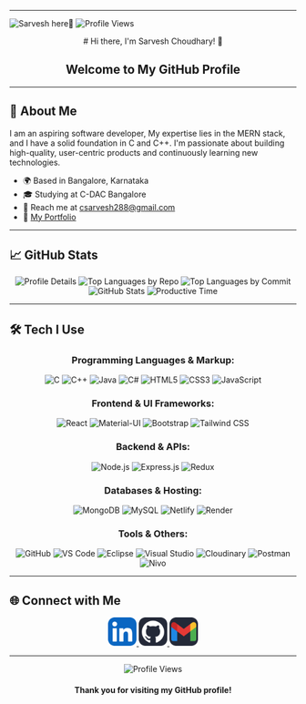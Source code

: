   ---
  
  ![Sarvesh here👋](https://github.com/user-attachments/assets/902a4e70-b374-4f20-8b65-73c602116942)
<img src="https://komarev.com/ghpvc/?username=sarveshguru&color=blue" alt="Profile Views" /> 
  <div align="center">
    # Hi there, I'm Sarvesh Choudhary! 👋
    <h2>Welcome to My GitHub Profile </h2> 
  </div>
  
  ---
    
  ## 🚀 About Me
  
  I am an aspiring software developer, My expertise lies in the MERN stack, and I have a solid foundation in C and C++. I'm passionate about building high-quality, user-centric products and continuously learning new technologies.
  
  - 🌍 Based in Bangalore, Karnataka
  - 🎓 Studying at C-DAC Bangalore
  - 📧 Reach me at [csarvesh288@gmail.com](mailto:csarvesh288@gmail.com)
  - 🔗 [My Portfolio](https://sarvesh-choudhary-portfolio.netlify.app)
  
  ---
  
  ## 📈 GitHub Stats
   
  <div align="center">
    <img src="http://github-profile-summary-cards.vercel.app/api/cards/profile-details?username=sarveshguru&theme=radical" alt="Profile Details" />
    <img src="http://github-profile-summary-cards.vercel.app/api/cards/repos-per-language?username=sarveshguru&theme=radical" alt="Top Languages by Repo" />
    <img src="http://github-profile-summary-cards.vercel.app/api/cards/most-commit-language?username=sarveshguru&theme=radical" alt="Top Languages by Commit" />
    <img src="http://github-profile-summary-cards.vercel.app/api/cards/stats?username=sarveshguru&theme=radical" alt="GitHub Stats" />
    <img src="http://github-profile-summary-cards.vercel.app/api/cards/productive-time?username=sarveshguru&theme=radical&utcOffset=5.5" alt="Productive Time" />
<!--     <img src="https://github-readme-streak-stats.herokuapp.com/?user=sarveshguru&theme=radical&hide_border=true&mode=weekly" alt="GitHub Streak" width="82%"/> -->
  </div>

  ---
  
  ## 🛠 Tech I Use
  
  <div align="center">
    
  ### Programming Languages & Markup:
  ![C](https://img.shields.io/badge/C-%2300599C.svg?style=for-the-badge&logo=c&logoColor=white) 
  ![C++](https://img.shields.io/badge/C++-%2300599C.svg?style=for-the-badge&logo=c%2B%2B&logoColor=white) 
  ![Java](https://img.shields.io/badge/java-%23ED8B00.svg?style=for-the-badge&logo=openjdk&logoColor=white) 
  ![C#](https://img.shields.io/badge/c%23-%23239120.svg?style=for-the-badge&logo=csharp&logoColor=white)
  ![HTML5](https://img.shields.io/badge/HTML5-%23E34F26.svg?style=for-the-badge&logo=html5&logoColor=white) 
  ![CSS3](https://img.shields.io/badge/CSS3-%231572B6.svg?style=for-the-badge&logo=css3&logoColor=white)
  ![JavaScript](https://img.shields.io/badge/JavaScript-%23323330.svg?style=for-the-badge&logo=javascript&logoColor=%23F7DF1E) 
    
  ### Frontend & UI Frameworks:
  ![React](https://img.shields.io/badge/React-%2320232a.svg?style=for-the-badge&logo=react&logoColor=%2361DAFB) 
  ![Material-UI](https://img.shields.io/badge/Material--UI-%230081CB.svg?style=for-the-badge&logo=material-ui&logoColor=white) 
  ![Bootstrap](https://img.shields.io/badge/Bootstrap-%238511FA.svg?style=for-the-badge&logo=bootstrap&logoColor=white) 
  ![Tailwind CSS](https://img.shields.io/badge/Tailwind_CSS-%2338B2AC.svg?style=for-the-badge&logo=tailwind-css&logoColor=white)
    
  ### Backend & APIs:
  ![Node.js](https://img.shields.io/badge/Node.js-%236DA55F.svg?style=for-the-badge&logo=node.js&logoColor=white) 
  ![Express.js](https://img.shields.io/badge/Express.js-%23404d59.svg?style=for-the-badge&logo=express&logoColor=%2361DAFB) 
  ![Redux](https://img.shields.io/badge/Redux-%23764ABC.svg?style=for-the-badge&logo=redux&logoColor=white)
    
  ### Databases & Hosting:
  ![MongoDB](https://img.shields.io/badge/MongoDB-%234ea94b.svg?style=for-the-badge&logo=mongodb&logoColor=white) 
  ![MySQL](https://img.shields.io/badge/MySQL-%234479A1.svg?style=for-the-badge&logo=mysql&logoColor=white) 
  ![Netlify](https://img.shields.io/badge/Netlify-%23000000.svg?style=for-the-badge&logo=netlify&logoColor=05bdba) 
  ![Render](https://img.shields.io/badge/Render-%2346E3B7.svg?style=for-the-badge&logo=render&logoColor=white)
    
  ### Tools & Others:
  ![GitHub](https://img.shields.io/badge/GitHub-%23121011.svg?style=for-the-badge&logo=github&logoColor=white) 
  ![VS Code](https://img.shields.io/badge/VS_Code-%23007ACC.svg?style=for-the-badge&logo=visual-studio-code&logoColor=white) 
  ![Eclipse](https://img.shields.io/badge/Eclipse-FE7A16.svg?style=for-the-badge&logo=Eclipse&logoColor=white)
  ![Visual Studio](https://img.shields.io/badge/Visual%20Studio-5C2D91.svg?style=for-the-badge&logo=visual-studio&logoColor=white)
  ![Cloudinary](https://img.shields.io/badge/Cloudinary-%234F86F7.svg?style=for-the-badge&logo=cloudinary&logoColor=white) 
  ![Postman](https://img.shields.io/badge/Postman-%23FF6C37.svg?style=for-the-badge&logo=postman&logoColor=white) 
  ![Nivo](https://img.shields.io/badge/Nivo-%2300C48B.svg?style=for-the-badge&logo=nivo&logoColor=white)  
    
  </div>
    
  ---
  
  ## 🌐 Connect with Me
  
  <div align="center">
    <a href="https://www.linkedin.com/in/sarvesh-choudhary-7571a6126/">
      <img src="https://github.com/tandpfun/skill-icons/blob/main/icons/LinkedIn.svg" alt="LinkedIn" width="50" />
    </a>
    <a href="https://github.com/sarveshguru">
      <img src="https://github.com/tandpfun/skill-icons/blob/main/icons/Github-Dark.svg" alt="GitHub" width="50" />
    </a>
    <a href="mailto:csarvesh288@gmail.com">
      <img src="https://github.com/tandpfun/skill-icons/blob/main/icons/Gmail-Dark.svg" alt="Email" width="50" />
    </a>
  </div>
  
  ---
  
  <div align="center">
     <img src="https://komarev.com/ghpvc/?username=sarveshguru&color=blue" alt="Profile Views" />
    <h4>Thank you for visiting my GitHub profile!</h4> 
  </div> 
